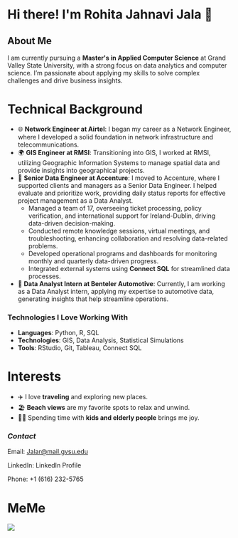 # **Hi there! I'm Rohita Jahnavi Jala** 👋

## About Me
I am currently pursuing a **Master's in Applied Computer Science** at Grand Valley State University, with a strong focus on data analytics and computer science. I’m passionate about applying my skills to solve complex challenges and drive business insights.

# Technical Background
- 🌐 **Network Engineer at Airtel**: I began my career as a Network Engineer, where I developed a solid foundation in network infrastructure and telecommunications.  
- 🌍 **GIS Engineer at RMSI**: Transitioning into GIS, I worked at RMSI, utilizing Geographic Information Systems to manage spatial data and provide insights into geographical projects.  
- 💼 **Senior Data Engineer at Accenture**: I moved to Accenture, where I supported clients and managers as a Senior Data Engineer. I helped evaluate and prioritize work, providing daily status reports for effective project management as a Data Analyst.  
  - Managed a team of 17, overseeing ticket processing, policy verification, and international support for Ireland-Dublin, driving data-driven decision-making.  
  - Conducted remote knowledge sessions, virtual meetings, and troubleshooting, enhancing collaboration and resolving data-related problems.  
  - Developed operational programs and dashboards for monitoring monthly and quarterly data-driven progress.  
  - Integrated external systems using **Connect SQL** for streamlined data processes.  
- 🚗 **Data Analyst Intern at Benteler Automotive**: Currently, I am working as a Data Analyst intern, applying my expertise to automotive data, generating insights that help streamline operations.

### Technologies I Love Working With
- **Languages**: Python, R, SQL  
- **Technologies**: GIS, Data Analysis, Statistical Simulations  
- **Tools**: RStudio, Git, Tableau, Connect SQL

# **Interests**  
- ✈️ I love **traveling** and exploring new places.  
- 🏖️ **Beach views** are my favorite spots to relax and unwind.  
- 🧒👵 Spending time with **kids and elderly people** brings me joy.

### *Contact* 
Email: Jalar@mail.gvsu.edu 

LinkedIn: LinkedIn Profile 

Phone: +1 (616) 232-5765 

# **MeMe**
<img src = "https://parade.com/.image/t_share/MTkwNTgxMjEzMzE1MDE1ODA1/smiles-quotes-2.jpg">
